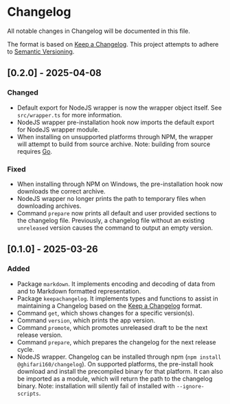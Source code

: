 <!-- markdownlint-disable MD024 -->

# Changelog

All notable changes in Changelog will be documented in this file.

The format is based on [Keep a Changelog](https://keepachangelog.com/en/1.1.0/).
This project attempts to adhere to [Semantic Versioning](https://semver.org/spec/v2.0.0.html).

## [0.2.0] - 2025-04-08

### Changed

- Default export for NodeJS wrapper is now the wrapper object itself.
  See `src/wrapper.ts` for more information.
- NodeJS wrapper pre-installation hook now imports the default export for NodeJS wrapper module.
- When installing on unsupported platforms through NPM, the wrapper will attempt to build from source archive.
  Note: building from source requires [Go](https://go.dev).

### Fixed

- When installing through NPM on Windows, the pre-installation hook now downloads the correct archive.
- NodeJS wrapper no longer prints the path to temporary files when downloading archives.
- Command `prepare` now prints all default and user provided sections to the changelog file.
  Previously, a changelog file without an existing `unreleased` version causes the command to output an empty version.

## [0.1.0] - 2025-03-26

### Added

- Package `markdown`.
  It implements encoding and decoding of data from and to Markdown formatted representation.
- Package `keepachangelog`.
  It implements types and functions to assist in maintaining a Changelog based on the [Keep a Changelog](https://keepachangelog.com/en/1.1.0/) format.
- Command `get`, which shows changes for a specific version(s).
- Command `version`, which prints the app version.
- Command `promote`, which promotes unreleased draft to be the next release version.
- Command `prepare`, which prepares the changelog for the next release cycle.
- NodeJS wrapper.
  Changelog can be installed through npm (`npm install @ghifari160/changelog`).
  On supported platforms, the pre-install hook download and install the precompiled binary for that platform.
  It can also be imported as a module, which will return the path to the changelog binary.
  Note: installation will silently fail of installed with `--ignore-scripts`.
